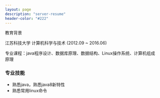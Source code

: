 ```yaml
---
layout: page
description: "server-resume"
header-color: "#222"
---
```



教育背景

江苏科技大学 计算机科学与技术 (2012.09 ~ 2016.06)

专业课程：java程序设计、数据库原理、数据结构、Linux操作系统、计算机组成原理

### 专业技能

- 熟悉java，熟悉java8新特性
- 熟悉常用linux命令